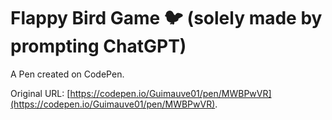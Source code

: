 # Flappy Bird Game 🐦 (solely made by prompting ChatGPT)

A Pen created on CodePen.

Original URL: [https://codepen.io/Guimauve01/pen/MWBPwVR](https://codepen.io/Guimauve01/pen/MWBPwVR).

